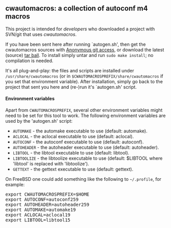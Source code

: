 <html>
<head>
   <meta http-equiv="Content-Type" content="text/html; charset=iso-8859-1">
</head>
<body>

<h2>cwautomacros: a collection of autoconf m4 macros</h2>

<p>This project is intended for <em>developers</em> who downloaded a project with SVN/git
that uses <i>cwautomacros</i>.</p>

<p>If you have been sent here after running `autogen.sh', then
get the cwautomacros sources with <a href="https://github.com/CarloWood/cwautomacros">Anonymous git access</a>,
or download the latest (source) <a href="https://github.com/CarloWood/cwautomacros/releases">tar ball</a>.
To install simply untar and run <code>sudo make install</code>; no compilation is needed.</p>

<p>It's all plug-and-play: the files and scripts are installed under <code>/usr/share/cwautomacros</code>
(or in <code>$CWAUTOMACROSPREFIX/share/cwautomacros</code> if you set that environment variable).
After installation, simply go back to the project that sent you here and (re-)run it's `autogen.sh' script.</p>

<h4>Environment variables</h4>
<p>Apart from <code>CWAUTOMACROSPREFIX</code>, several other environment variables might need to be
set for this tool to work. The following environment variables are used by the 'autogen.sh' script:</p>

<ul>
<li><code>AUTOMAKE</code> - the automake executable to use (default: automake).
<li><code>ACLOCAL</code> - the aclocal executable to use (default: aclocal).
<li><code>AUTOCONF</code> - the autoconf executable to use (default: autoconf).
<li><code>AUTOHEADER</code> - the autoheader executable to use (default: autoheader).
<li><code>LIBTOOL</code> - the libtool executable to use (default: libtool).
<li><code>LIBTOOLIZE</code> - the libtoolize executable to use (default: $LIBTOOL where 'libtool' is replaced with 'libtoolize').
<li><code>GETTEXT</code> - the gettext executable to use (default: gettext).
</ul>

<p>On FreeBSD one could add something like the following to <code>~/.profile</code>, for example:</p>

<pre>
export CWAUTOMACROSPREFIX=$HOME
export AUTOCONF=autoconf259
export AUTOHEADER=autoheader259
export AUTOMAKE=automake19
export ACLOCAL=aclocal19
export LIBTOOL=libtool15
</pre>

</body>
</html>

